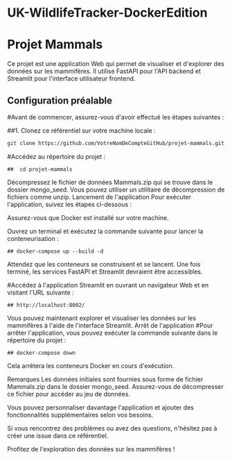 # UK-WildlifeTracker-DockerEdition

# Projet Mammals

Ce projet est une application Web qui permet de visualiser et d'explorer des données sur les mammifères. Il utilise FastAPI pour l'API backend et Streamlit pour l'interface utilisateur frontend.

## Configuration préalable

#Avant de commencer, assurez-vous d'avoir effectué les étapes suivantes :

##1. Clonez ce référentiel sur votre machine locale :

```bash
git clone https://github.com/VotreNomDeCompteGitHub/projet-mammals.git
```

#Accédez au répertoire du projet :
```
##  cd projet-mammals
```

Décompressez le fichier de données Mammals.zip qui se trouve dans le dossier mongo_seed. Vous pouvez utiliser un utilitaire de décompression de fichiers comme unzip.
Lancement de l'application
Pour exécuter l'application, suivez les étapes ci-dessous :

Assurez-vous que Docker est installé sur votre machine.

Ouvrez un terminal et exécutez la commande suivante pour lancer la conteneurisation :
```
## docker-compose up --build -d
```
Attendez que les conteneurs se construisent et se lancent. Une fois terminé, les services FastAPI et Streamlit devraient être accessibles.

#Accédez à l'application Streamlit en ouvrant un navigateur Web et en visitant l'URL suivante :

```
## http://localhost:8002/
```

Vous pouvez maintenant explorer et visualiser les données sur les mammifères à l'aide de l'interface Streamlit.
Arrêt de l'application
#Pour arrêter l'application, vous pouvez exécuter la commande suivante dans le répertoire du projet :
```
## docker-compose down
```

Cela arrêtera les conteneurs Docker en cours d'exécution.

Remarques
Les données initiales sont fournies sous forme de fichier Mammals.zip dans le dossier mongo_seed. Assurez-vous de décompresser ce fichier pour accéder au jeu de données.

Vous pouvez personnaliser davantage l'application et ajouter des fonctionnalités supplémentaires selon vos besoins.

Si vous rencontrez des problèmes ou avez des questions, n'hésitez pas à créer une issue dans ce référentiel.

Profitez de l'exploration des données sur les mammifères !
